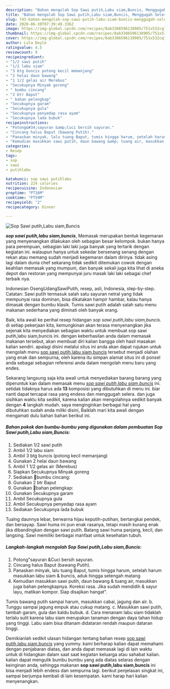 ```yaml
---
description: "Bahan mengolah Sop Sawi putih,Labu siam,Buncis, Menggugah Selera"
title: "Bahan mengolah Sop Sawi putih,Labu siam,Buncis, Menggugah Selera"
slug: 743-bahan-mengolah-sop-sawi-putih-labu-siam-buncis-menggugah-selera
date: 2020-06-30T07:39:49.336Z
image: https://img-global.cpcdn.com/recipes/8ab3386596138905/751x532cq70/sop-sawi-putihlabu-siambuncis-foto-resep-utama.jpg
thumbnail: https://img-global.cpcdn.com/recipes/8ab3386596138905/751x532cq70/sop-sawi-putihlabu-siambuncis-foto-resep-utama.jpg
cover: https://img-global.cpcdn.com/recipes/8ab3386596138905/751x532cq70/sop-sawi-putihlabu-siambuncis-foto-resep-utama.jpg
author: Lula Doyle
ratingvalue: 4.5
reviewcount: 9
recipeingredient:
- "1/2 sawi putih"
- "1/2 labu siam"
- "3 btg buncis potong kecil memanjang"
- "2 helai daun bawang"
- "1 1/2 gelas air Merebus"
- "Secukupnya Minyak goreng"
- " bumbu cincang"
- "2 btr Baput"
- " bahan pelengkap"
- "Secukupnya garam"
- "Secukupnya gula"
- "Secukupnya penyedap rasa ayam"
- "Secukupnya lada bubuk"
recipeinstructions:
- "Potong&#34;sayuran &amp;Cuci bersih sayuran."
- "Cincang halus Baput (bawang Putih)."
- "Panaskan minyak, lalu tuang Baput, tumis hingga harum, setelah harum masukkan labu siam &amp; buncis, aduk hingga setengah matang"
- "Kemudian masukkan sawi putih, daun bawang &amp; tuang air, masukkan juga bahan pelengkapnya. Koreksi rasa. Jika sudah mendidih &amp; sayur layu, matikan kompor. Siap disajikan hangat&#34;."
categories:
- Resep
tags:
- sop
- sawi
- putihlabu

katakunci: sop sawi putihlabu 
nutrition: 224 calories
recipecuisine: Indonesian
preptime: "PT16M"
cooktime: "PT59M"
recipeyield: "2"
recipecategory: Dinner

---
```



![Sop Sawi putih,Labu siam,Buncis](https://img-global.cpcdn.com/recipes/8ab3386596138905/751x532cq70/sop-sawi-putihlabu-siambuncis-foto-resep-utama.jpg)

<b><i>sop sawi putih,labu siam,buncis</i></b>, Memasak merupakan bentuk kegemaran yang menyenangkan dilakukan oleh sebagian besar kelompok. bukan hanya para perempuan, sebagian laki laki juga banyak yang tertarik dengan kegiatan ini. walaupun hanya untuk sekedar bersenang senang dengan rekan atau memang sudah menjadi kegemaran dalam dirinya. tidak asing lagi dalam dunia chef sekarang tidak sedikit ditemukan cowok dengan keahlian memasak yang mumpuni, dan banyak sekali juga kita lihat di aneka depot dan restoran yang mempunyai juru masak laki laki sebagai chef terbaik nya.

Indonesian OsengUdangSawiPutih, resep, asli, Indonesia, step-by-step. Catatan: Sawi putih termasuk salah satu sayuran netral yang tidak mempunyai rasa dominan, bisa dikatakan hampir hambar, kalau hanya dimasak dengan bumbu klasik. Tumis sawi putih adalah salah satu menu makanan sederhana yang diminati oleh banyak orang.

Baik, kita awali ke perihal resep hidangan <i>sop sawi putih,labu siam,buncis</i>. di setiap pekerjaan kita, kemungkinan akan terasa menyenangkan jika sejenak kita menyediakan sebagian waktu untuk membuat sop sawi putih,labu siam,buncis ini. dengan keberhasilan anda dalam memasak makanan tersebut, akan membuat diri kalian bangga oleh hasil masakan kalian sendiri. apalagi disini melalui situs ini anda akan dapat rujukan untuk mengolah menu <u>sop sawi putih,labu siam,buncis</u> tersebut menjadi olahan yang enak dan sempurna, oleh karena itu simpan alamat situs ini di ponsel anda sebagai sebagian referensi anda dalam mengolah menu baru yang endes.


Sekarang langsung saja kita awali untuk menyediakan barang barang yang diperuntuk kan dalam memasak menu <u><i>sop sawi putih,labu siam,buncis</i></u> ini. setidak tidaknya harus ada <b>13</b> komposisi yang dibutuhkan di menu ini. biar nanti dapat tercapai rasa yang endess dan menggugah selera. dan juga sisihkan waktu kita sedikit, karena kalian akan mengolahnya sedikit banyak dengan <b>4</b> langkah mudah. saya menginginkan berbagai hal yang dibutuhkan sudah anda miliki disini, Baiklah mari kita awali dengan mengamati dulu bahan bahan berikut ini.

<!--inarticleads1-->

##### Bahan pokok dan bumbu-bumbu yang digunakan dalam pembuatan Sop Sawi putih,Labu siam,Buncis:

1. Sediakan 1/2 sawi putih
1. Ambil 1/2 labu siam
1. Ambil 3 btg buncis (potong kecil memanjang)
1. Gunakan 2 helai daun bawang
1. Ambil 1 1/2 gelas air (Merebus)
1. Siapkan Secukupnya Minyak goreng
1. Sediakan  🦉bumbu cincang:
1. Gunakan 2 btr Baput
1. Gunakan  🦉bahan pelengkap:
1. Gunakan Secukupnya garam
1. Ambil Secukupnya gula
1. Ambil Secukupnya penyedap rasa ayam
1. Sediakan Secukupnya lada bubuk


Tualng daunnya lebar, berwarna hijau keputih-putihan, bertangkai pendek, dan bersayap. Sawi huma ini pun enak rasanya, tetapi masih kurang enak jika dibandingkan dengan sawi putih. Batang sawi huma panjang, kecil, dan langsing. Sawi memiliki berbagai manfaat untuk kesehatan tubuh. 

<!--inarticleads2-->

##### Langkah-langkah mengolah Sop Sawi putih,Labu siam,Buncis:

1. Potong&#34;sayuran &amp;Cuci bersih sayuran.
1. Cincang halus Baput (bawang Putih).
1. Panaskan minyak, lalu tuang Baput, tumis hingga harum, setelah harum masukkan labu siam &amp; buncis, aduk hingga setengah matang
1. Kemudian masukkan sawi putih, daun bawang &amp; tuang air, masukkan juga bahan pelengkapnya. Koreksi rasa. Jika sudah mendidih &amp; sayur layu, matikan kompor. Siap disajikan hangat&#34;.


Tumis bawang putih sampai harum, masukkan cabai, jagung dan air. b. Tunggu sampai jagung empuk atau cukup matang. c. Masukkan sawi putih, tambah garam, gula dan kaldu bubuk. d. Cara menanam labu siam tidaklah terlalu sulit karena labu siam merupakan tanaman dengan daya tahan hidup yang tinggi. Labu siam bisa ditanam didataran rendah maupun dataran tinggi. 

Demikianlah sedikit ulasan hidangan tentang bahan resep <u>sop sawi putih,labu siam,buncis</u> yang yummy. kami berharap kalian dapat memahami dengan penjabaran diatas, dan anda dapat memasak lagi di lain waktu untuk di hidangkan dalam saat saat kegiatan keluarga atau sahabat kalian. kalian dapat mengulik bumbu bumbu yang ada diatas selaras dengan keinginan anda, sehingga makanan <b>sop sawi putih,labu siam,buncis</b> ini bisa menjadi lebih endess dan sempurna lagi. berikut penjelasan singkat ini, sampai berjumpa kembali di lain kesempatan. kami harap hari kalian menyenangkan.
